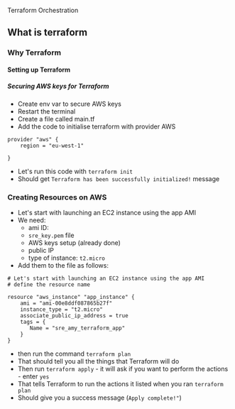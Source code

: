  Terraform Orchestration
## What is terraform
### Why Terraform
#### Setting up Terraform
##### Securing AWS keys for Terraform

- Create env var to secure AWS keys
- Restart the terminal
- Create a file called main.tf
- Add the code to initialise terraform with provider AWS

```
provider "aws" {
    region = "eu-west-1"

}
```

- Let's run this code with `terraform init`
- Should get `Terraform has been successfully initialized!` message

### Creating Resources on AWS
- Let's start with launching an EC2 instance using the app AMI
- We need:
    - ami ID: ` `
    - `sre_key.pem` file
    - AWS keys setup (already done)
    - public IP
    - type of instance: `t2.micro`
- Add them to the file as follows:
```
# Let's start with launching an EC2 instance using the app AMI
# define the resource name

resource "aws_instance" "app_instance" {
    ami = "ami-00e8ddf087865b27f"
    instance_type = "t2.micro"
    associate_public_ip_address = true
    tags = {
       Name = "sre_amy_terraform_app"
    }
}
```
- then run the command `terraform plan`
- That should tell you all the things that Terraform will do
- Then run `terraform apply` - it will ask if you want to perform the actions - enter `yes`
- That tells Terraform to run the actions it listed when you ran `terraform plan`
- Should give you a success message (`Apply complete!"`)